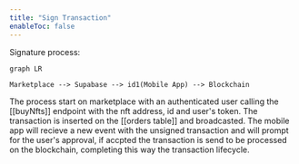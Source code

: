 ```yaml
---
title: "Sign Transaction"
enableToc: false
---
```


Signature process:

```mermaid 
graph LR 

Marketplace --> Supabase --> id1(Mobile App) --> Blockchain 
```

The process start on marketplace with an authenticated user calling the [[buyNfts]] endpoint with the nft address, id and user's token. The transaction is inserted on the [[orders table]] and broadcasted. The mobile app will recieve a new event with the unsigned transaction and will prompt for the user's approval, if accpted the transaction is send to be processed on the blockchain, completing this way the transaction lifecycle.